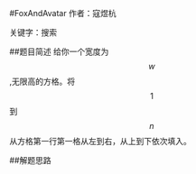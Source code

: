 #FoxAndAvatar
作者：寇煜杭

关键字：搜索

##题目简述
 给你一个宽度为$$w$$,无限高的方格。将$$1$$到$$n$$从方格第一行第一格从左到右，从上到下依次填入。 

##解题思路
